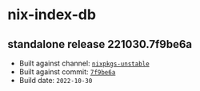 # nix-index-db
## standalone release 221030.7f9be6a
- Built against channel: [`nixpkgs-unstable`](https://github.com/nixos/nixpkgs/tree/nixpkgs-unstable)
- Built against commit: [`7f9be6a`](https://github.com/NixOS/nixpkgs/commit/7f9be6a505a31f88499c5d20d11f98accf5ae6ba)
- Build date: `2022-10-30`
